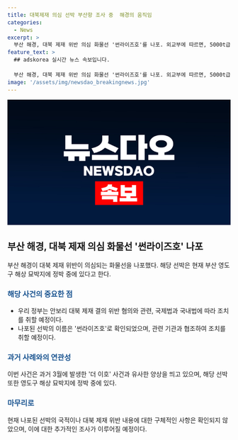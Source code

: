 ```yaml
---
title: 대북제재 의심 선박 부산항 조사 중  해경의 움직임
categories:
  - News
excerpt: >
  부산 해경, 대북 제재 위반 의심 화물선 '썬라이즈호'를 나포. 외교부에 따르면, 5000t급 화물선은 부산 영도구 해상에 정박 중. 관련 부처와 조치 공조 중. '썬라이즈호'의 국적, 제재 위반 사항 등 세부 내용 미상. 외교부 "필요한 조치 취할 것" 밝히며, '더 이호' 사례 등 대북 제재 위반 선박 사례에 주목 필요. (150자)
feature_text: >
  ## adskorea 실시간 뉴스 속보입니다.

  부산 해경, 대북 제재 위반 의심 화물선 '썬라이즈호'를 나포. 외교부에 따르면, 5000t급 화물선은 부산 영도구 해상에 정박 중. 관련 부처와 조치 공조 중. '썬라이즈호'의 국적, 제재 위반 사항 등 세부 내용 미상. 외교부 "필요한 조치 취할 것" 밝히며, '더 이호' 사례 등 대북 제재 위반 선박 사례에 주목 필요. (150자)
image: '/assets/img/newsdao_breakingnews.jpg'
---
```


<p><img src="/assets/img/newsdao_breakingnews.jpg" alt="adskorea 속보" /></p>

<h2 data-ke-size="size26">부산 해경, 대북 제재 의심 화물선 '썬라이즈호' 나포</h2>

<p data-ke-size="size16">부산 해경이 대북 제재 위반이 의심되는 화물선을 나포했다. 해당 선박은 현재 부산 영도구 해상 묘박지에 정박 중에 있다고 한다.</p>

<h3><b><span style="color: #1a5490;">해당 사건의 중요한 점</span></b></h3>

<ul>
    <li>우리 정부는 안보리 대북 제재 결의 위반 혐의와 관련, 국제법과 국내법에 따라 조치를 취할 예정이다.</li>
    <li>나포된 선박의 이름은 '썬라이즈호'로 확인되었으며, 관련 기관과 협조하여 조치를 취할 예정이다.</li>
</ul>

<h3><b><span style="color: #1a5490;">과거 사례와의 연관성</span></b></h3>

<p data-ke-size="size16">이번 사건은 과거 3월에 발생한 '더 이호' 사건과 유사한 양상을 띄고 있으며, 해당 선박 또한 영도구 해상 묘박지에 정박 중에 있다.</p>

<h3><b><span style="color: #1a5490;">마무리로</span></b></h3>

<p data-ke-size="size16">현재 나포된 선박의 국적이나 대북 제재 위반 내용에 대한 구체적인 사항은 확인되지 않았으며, 이에 대한 추가적인 조사가 이루어질 예정이다.</p>

